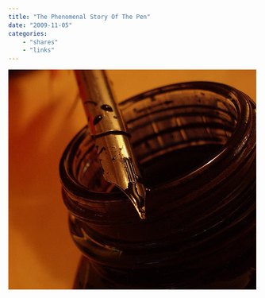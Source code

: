 ```yaml
---
title: "The Phenomenal Story Of The Pen"
date: "2009-11-05"
categories:
    - "shares"
    - "links"
---
```


![](tumblr_ksnea2xFKP1qz4vrlo1_500.jpg "[CreativeCloud](http://www.cartridgesave.co.uk/news/the-phenomenal-story-of-the-pen/)")
